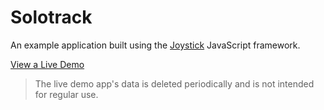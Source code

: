 # Solotrack

An example application built using the [Joystick](https://cheatcode.co/joystick?utm_source=solotrack_repo&utm_medium=github&utm_campaign=solotrack_repo) JavaScript framework.

[View a Live Demo](https://solotrack.app)

> The live demo app's data is deleted periodically and is not intended for regular use.